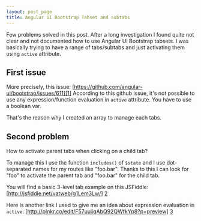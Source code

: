 ```yaml
---
layout: post_page
title: Angular UI Bootstrap Tabset and subtabs
---
```


Few problems solved in this post. After a long investigation I found quite not clear and not documented how to use Angular UI Bootstrap tabsets.
I was basically trying to have a range of tabs/subtabs and just activating them using `active` attribute.

First issue
---------------------
More precisely, this issue: [https://github.com/angular-ui/bootstrap/issues/611][1]
According to this github issue, it's not possible to use any expression/function evaluation in `active` attribute. You have to use a boolean var.

That's the reason why I created an array to manage each tabs.

Second problem
---------------------
How to activate parent tabs when clicking on a child tab?

To manage this I use the function `includes()` of `$state` and I use dot-separated names for my routes like "foo.bar". Thanks to this I can look for "foo" to activate the parent tab and "foo.bar" for the child tab.

You will find a basic 3-level tab example on this JSFiddle: [http://jsfiddle.net/vatweb/g1Lem3Lw/] [2]

Here is another link I used to give me an idea about expression evaluation in `active`: [http://plnkr.co/edit/F57uuiiqAbQ92QWfkYp8?p=preview] [3]

  [1]: https://github.com/angular-ui/bootstrap/issues/611
  [2]: http://jsfiddle.net/vatweb/g1Lem3Lw/
  [3]: http://plnkr.co/edit/F57uuiiqAbQ92QWfkYp8?p=preview
